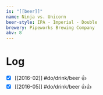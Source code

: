 ```yaml
---
is: "[[beer]]"
name: Ninja vs. Unicorn
beer-style: IPA - Imperial - Double
brewery: Pipeworks Brewing Company
abv: 8
---
```

# Log
- [x] [[2016-02]] #do/drink/beer 👍
- [x] [[2016-05]] #do/drink/beer 👍👍
